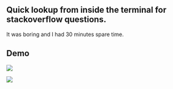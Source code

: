 ##  Quick lookup from inside the terminal for stackoverflow questions.

It was boring and I had 30 minutes spare time.

## Demo

<kbd>
  <img src="https://cdn.jsdelivr.net/gh/Bennyelg/csvql@master/faststack.svg">
</kbd>
<p align="left">
  <img src="https://github.com/bennyelg/faststack/blob/master/Images/faststack.svg">
</p>